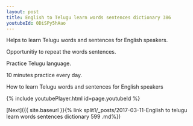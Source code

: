 ```yaml
---
layout: post
title: English to Telugu learn words sentences dictionary 386 
youtubeId: 0DiSPy5hAao
---
```

 
 
Helps to learn Telugu words and sentences for English speakers.

Opportunitiy to repeat the words sentences. 

Practice Telugu language. 
 
10 minutes practice every day. 
 
How to learn Telugu words and sentences for English speakers 
 
{% include youtubePlayer.html id=page.youtubeId %}
 
 
[Next]({{ site.baseurl }}{% link  split1/_posts/2017-03-11-English to telugu learn words sentences dictionary 599 .md%})
 

